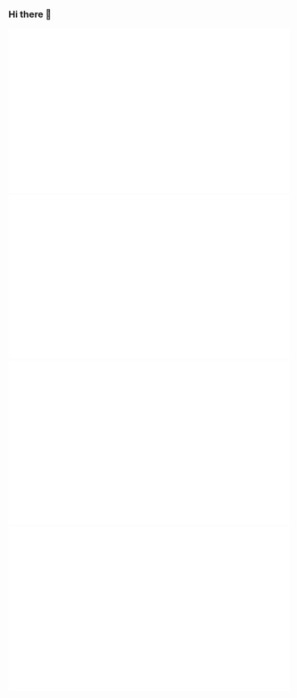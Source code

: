 ### Hi there 👋

![](https://raw.githubusercontent.com/lmagitem/github-stats/master/generated/overview.svg#gh-dark-mode-only)
![](https://raw.githubusercontent.com/lmagitem/github-stats/master/generated/overview.svg#gh-light-mode-only)
![](https://raw.githubusercontent.com/lmagitem/github-stats/master/generated/languages.svg#gh-dark-mode-only)
![](https://raw.githubusercontent.com/lmagitem/github-stats/master/generated/languages.svg#gh-light-mode-only)

<!--
**lmagitem/lmagitem** is a ✨ _special_ ✨ repository because its `README.md` (this file) appears on your GitHub profile.

Here are some ideas to get you started:

- 🔭 I’m currently working on ...
- 🌱 I’m currently learning ...
- 👯 I’m looking to collaborate on ...
- 🤔 I’m looking for help with ...
- 💬 Ask me about ...
- 📫 How to reach me: ...
- 😄 Pronouns: ...
- ⚡ Fun fact: ...
-->
